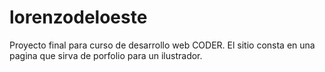 # lorenzodeloeste
Proyecto final para curso de desarrollo web CODER. El sitio consta en una pagina que sirva de porfolio para un ilustrador.
